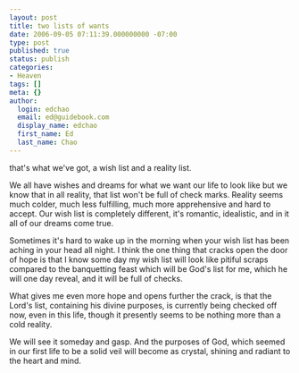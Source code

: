 ```yaml
---
layout: post
title: two lists of wants
date: 2006-09-05 07:11:39.000000000 -07:00
type: post
published: true
status: publish
categories:
- Heaven
tags: []
meta: {}
author:
  login: edchao
  email: ed@guidebook.com
  display_name: edchao
  first_name: Ed
  last_name: Chao
---
```

<p>that's what we've got, a wish list and a reality list.</p>
<p>We all have wishes and dreams for what we want our life to look like but we know that in all reality, that list won't be full of check marks.  Reality seems much colder, much less fulfilling, much more apprehensive and hard to accept.  Our wish list is completely different, it's romantic, idealistic, and in it all of our dreams come true.</p>
<p>Sometimes it's hard to wake up in the morning when your wish list has been aching in your head all night.  I think the one thing that cracks open the door of hope is that I know some day my wish list will look like pitiful scraps compared to the banquetting feast which will be God's list for me, which he will one day reveal, and it will be full of checks.</p>
<p>What gives me even more hope and opens further the crack, is that the Lord's list, containing his divine purposes, is currently being checked off now, even in this life, though it presently seems to be nothing more than a cold reality.</p>
<p>We will see it someday and gasp. And the purposes of God, which seemed in our first life to be a solid veil will become as crystal, shining and radiant to the heart and mind.</p>
